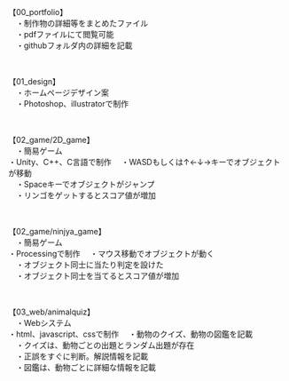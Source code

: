 
【00_portfolio】<br>
　・制作物の詳細等をまとめたファイル<br>
　・pdfファイルにて閲覧可能<br>
　・githubフォルダ内の詳細を記載<br>
 
<br>

【01_design】<br>
　・ホームページデザイン案<br>
　・Photoshop、illustratorで制作<br>
 
 <br>

【02_game/2D_game】<br>
　・簡易ゲーム<br>
  ・Unity、C++、C言語で制作
　・WASDもしくは↑←↓→キーでオブジェクトが移動<br>
　・Spaceキーでオブジェクトがジャンプ<br>
　・リンゴをゲットするとスコア値が増加<br>
 
<br>

【02_game/ninjya_game】<br>
　・簡易ゲーム<br>
  ・Processingで制作
　・マウス移動でオブジェクトが動く<br>
　・オブジェクト同士に当たり判定を設けた<br>
　・オブジェクト同士を当てるとスコア値が増加<br>
 
<br>

【03_web/animalquiz】<br>
　・Webシステム<br>
  ・html、javascript、cssで制作
　・動物のクイズ、動物の図鑑を記載<br>
　・クイズは、動物ごとの出題とランダム出題が存在<br>
　・正誤をすぐに判断。解説情報を記載<br>
　・図鑑は、動物ごとに詳細な情報を記載<br>
